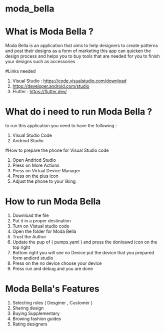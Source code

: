 # moda_bella


# What is Moda Bella ?
Moda Bella is an application that aims to help designers to create patterns and post their designs as a form of  marketing 
this app can quicken the design process and helps you to buy tools that are needed for you to finish your designs such as accessories 

#Links needed 
1) Visual Studio : https://code.visualstudio.com/download
2) https://developer.android.com/studio
3) Flutter : https://flutter.dev/
 

# What do i need to run Moda Bella ? 
to run this application you need to have the following : 
1) Visual Studio Code 
2) Andriod Studio 


#How to prepare the phone for Visual Studio code 
1) Open Andriod Studio 
2) Press on More Actions 
3) Press on Virtual Device Manager 
4) Press on the  plus icon 
5) Adjust the phone to your liking 

# How to run Moda Bella 
1) Download the file 
2) Put it in a proper destination 
3) Turn on Vistual studio code 
4) Open the folder for Moda Bella 
5) Trust the Author 
6) Update the pup of ( pumps.yaml ) and press the donloawd icon on the top right 
7) Bottom right you will see no Device put the device that you prepared form andiord studio 
8) Press on the no device choose your device 
9) Press run and debug and you are done

# Moda Bella's Features 
1) Selecting roles ( Desginer , Customer ) 
2) Sharing design 
3) Buying Supplementary 
4) Browing fashion guides 
5) Rating designers 


